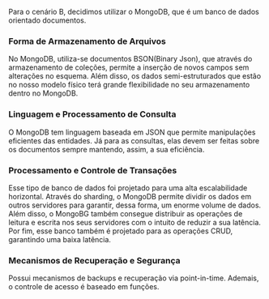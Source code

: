 Para o cenário B, decidimos utilizar o MongoDB, que é um banco de dados orientado documentos.

### Forma de Armazenamento de Arquivos
No MongoDB, utiliza-se documentos BSON(Binary Json), que através do armazenamento de coleções, permite a inserção de novos campos sem alterações no esquema. Além disso, os dados semi-estruturados que estão no nosso modelo físico terá grande flexibilidade no seu armazenamento dentro no MongoDB.

### Linguagem e Processamento de Consulta
O MongoDB tem linguagem baseada em JSON que permite manipulações eficientes das entidades. Já para as consultas, elas devem ser feitas sobre os documentos sempre mantendo, assim, a sua eficiência.

### Processamento e Controle de Transações
Esse tipo de banco de dados foi projetado para uma alta escalabilidade horizontal. Através do sharding, o MongoDB permite dividir os dados em outros servidores para garantir, dessa forma, um enorme volume de dados. Além disso, o MongoBG também consegue distribuir as operações de leitura e escrita nos seus servidores com o intuito de reduzir a sua latência. Por fim, esse banco também é projetado para as operações CRUD, garantindo uma baixa latência.

### Mecanismos de Recuperação e Segurança
Possui mecanismos de backups e recuperação via point-in-time. Ademais, o controle de acesso é baseado em funções.
